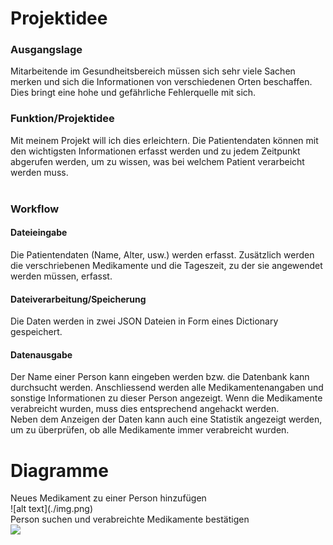 # Projektidee 
### Ausgangslage
Mitarbeitende im Gesundheitsbereich müssen sich sehr viele Sachen merken und sich die Informationen von verschiedenen Orten beschaffen.
Dies bringt eine hohe und gefährliche Fehlerquelle mit sich. 
### Funktion/Projektidee
Mit meinem Projekt will ich dies erleichtern. Die Patientendaten können mit den wichtigsten Informationen erfasst werden
und zu jedem Zeitpunkt abgerufen werden, um zu wissen, was bei welchem Patient verarbeicht werden muss. <br><br>
### Workflow
#### Dateieingabe
Die Patientendaten (Name, Alter, usw.) werden erfasst. Zusätzlich werden die verschriebenen Medikamente und die Tageszeit, zu der sie angewendet werden müssen, erfasst. <br>
#### Dateiverarbeitung/Speicherung
Die Daten werden in zwei JSON Dateien in Form eines Dictionary gespeichert.<br>
<h4>Datenausgabe</h4>
Der Name einer Person kann eingeben werden bzw. die Datenbank kann durchsucht werden. Anschliessend werden alle Medikamentenangaben und sonstige Informationen
zu dieser Person angezeigt.  
Wenn die Medikamente verabreicht wurden, muss dies entsprechend angehackt werden.<br>
Neben dem Anzeigen der Daten kann auch eine Statistik angezeigt werden, um zu überprüfen,
ob alle Medikamente immer verabreicht wurden.<br>
<h1>Diagramme</h1>
Neues Medikament zu einer Person hinzufügen<br>
![alt text](./img.png)<br>
Person suchen und verabreichte Medikamente bestätigen<br>
<img src="{{url_for('static', filename='medtrack_diagramm_Person suchen.png')}}">